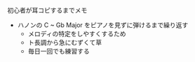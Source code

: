 初心者が耳コピするまでメモ

* ハノンの C ~ Gb Major をピアノを見ずに弾けるまで繰り返す
  * メロディの特定をしやすくするため
  * ト長調から急にむずくて草
  * 毎日一回でも練習する
